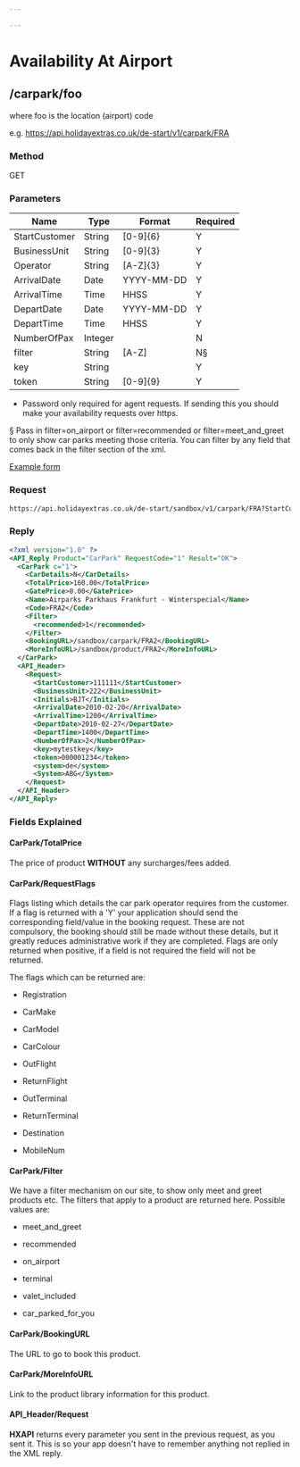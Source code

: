 ```yaml
---

---
```


# Availability At Airport








## /carpark/foo

where foo is the location (airport) code

e.g. https://api.holidayextras.co.uk/de-start/v1/carpark/FRA

### Method

GET
















### Parameters

 | Name          | Type    | Format     | Required |
 | ----          | ----    | ------     | -------- |
 | StartCustomer | String  | [0-9]{6}   | Y        |
 | BusinessUnit  | String  | [0-9]{3}   | Y        |
 | Operator      | String  | [A-Z]{3}   | Y        |
 | ArrivalDate   | Date    | YYYY-MM-DD | Y        |
 | ArrivalTime   | Time    | HHSS       | Y        |
 | DepartDate    | Date    | YYYY-MM-DD | Y        |
 | DepartTime    | Time    | HHSS       | Y        |
 | NumberOfPax   | Integer |            | N        |
 | filter        | String  | [A-Z]      | N§      |
 | key           | String  |            | Y        |
 | token         | String  | [0-9]{9}   | Y        |

* Password only required for agent requests. If sending this you should make your availability requests over https.

§ Pass in filter=on_airport or filter=recommended or filter=meet_and_greet to only show car parks meeting those criteria. You can filter by any field that comes back in the filter section of the xml.

[Example form](https://api.holidayextras.co.uk/form/carpark1?key=mytestkey)




### Request

```html
https://api.holidayextras.co.uk/de-start/sandbox/v1/carpark/FRA?StartCustomer=111111&BusinessUnit=222&Initials=BJT&ArrivalDate=2010-02-20&ArrivalTime=1200&DepartDate=2010-02-27&DepartTime=1400&NumberOfPax=2&key=mytestkey&token=000001234
```














### Reply

```xml
<?xml version="1.0" ?>
<API_Reply Product="CarPark" RequestCode="1" Result="OK">
  <CarPark c="1">
    <CarDetails>N</CarDetails>
    <TotalPrice>160.00</TotalPrice>
    <GatePrice>0.00</GatePrice>
    <Name>Airparks Parkhaus Frankfurt - Winterspecial</Name>
    <Code>FRA2</Code>
    <Filter>
      <recommended>1</recommended>
    </Filter>
    <BookingURL>/sandbox/carpark/FRA2</BookingURL>
    <MoreInfoURL>/sandbox/product/FRA2</MoreInfoURL>
  </CarPark>
  <API_Header>
    <Request>
      <StartCustomer>111111</StartCustomer>
      <BusinessUnit>222</BusinessUnit>
      <Initials>BJT</Initials>
      <ArrivalDate>2010-02-20</ArrivalDate>
      <ArrivalTime>1200</ArrivalTime>
      <DepartDate>2010-02-27</DepartDate>
      <DepartTime>1400</DepartTime>
      <NumberOfPax>2</NumberOfPax>
      <key>mytestkey</key>
      <token>000001234</token>
      <system>de</system>
      <System>ABG</System>
    </Request>
  </API_Header>
</API_Reply>

```























### Fields Explained

#### CarPark/TotalPrice

The price of product **WITHOUT** any surcharges/fees added.

#### CarPark/RequestFlags

Flags listing which details the car park operator requires from the customer. If a flag is returned with a 'Y' your application should send the corresponding field/value in the booking request. These are not compulsory, the booking should still be made without these details, but it greatly reduces administrative work if they are completed. Flags are only returned when positive, if a field is not required the field will not be returned.

The flags which can be returned are:


*  Registration

*  CarMake

*  CarModel

*  CarColour

*  OutFlight

*  ReturnFlight

*  OutTerminal

*  ReturnTerminal

*  Destination

*  MobileNum

#### CarPark/Filter

We have a filter mechanism on our site, to show only meet and greet products etc. The filters that apply to a product are returned here. Possible values are:


*  meet_and_greet

*  recommended

*  on_airport

*  terminal

*  valet_included

*  car_parked_for_you


#### CarPark/BookingURL

The URL to go to book this product.

#### CarPark/MoreInfoURL

Link to the product library information for this product.


#### API_Header/Request

**HXAPI** returns every parameter you sent in the previous request, as you sent it. This is so your app doesn't have to remember anything not replied in the XML reply.



